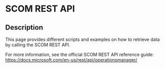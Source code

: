 # SCOM REST API


## Description
This page provides different scripts and examples on how to retrieve data by calling the SCOM REST API.

For more information, see the official SCOM REST API reference guide:  
https://docs.microsoft.com/en-us/rest/api/operationsmanager/
